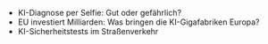 - KI-Diagnose per Selfie: Gut oder gefährlich?
- EU investiert Milliarden: Was bringen die KI-Gigafabriken Europa?
- KI-Sicherheitstests im Straßenverkehr
